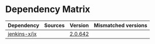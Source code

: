 # Dependency Matrix

Dependency | Sources | Version | Mismatched versions
---------- | ------- | ------- | -------------------
[jenkins-x/jx](https://github.com/jenkins-x/jx.git) |  | [2.0.642](https://github.com/jenkins-x/jx/releases/tag/v2.0.642) | 
